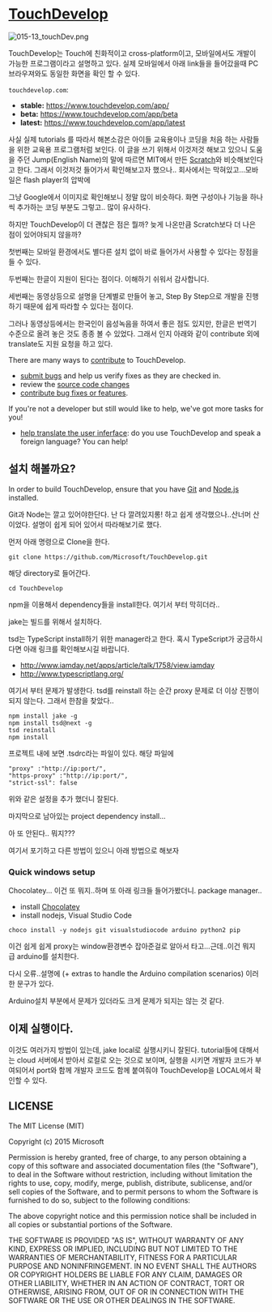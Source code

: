# [TouchDevelop](https://github.com/Microsoft/TouchDevelop)

![015-13_touchDev.png](https://raw.githubusercontent.com/TeamSEGO/github-trend-kr/master/img/015-13_touchDev.png)

TouchDevelop는 Touch에 친화적이고 cross-platform이고, 모바일에서도 개발이 가능한
프로그램이라고 설명하고 있다. 실제 모바일에서 아래 link들을 들어갔을때 PC 브라우져와도
동일한 화면을 확인 할 수 있다.

`touchdevelop.com`:
* **stable:** https://www.touchdevelop.com/app/
* **beta:** https://www.touchdevelop.com/app/beta
* **latest:** https://www.touchdevelop.com/app/latest

사실 실제 tutorials 를 따라서 해본소감은 아이들 교육용이나 코딩을 처음 하는 사람들을
위한 교육용 프로그램처럼 보인다. 이 글을 쓰기 위해서 이것저것 해보고 있으니 도움을 주던
Jump(English Name)의 말에 따르면 MIT에서 만든 [Scratch](http://ko.wikipedia.org/wiki/%EC%8A%A4%ED%81%AC%EB%9E%98%EC%B9%98)와 비슷해보인다고 한다.
그래서 이것저것 들어가서 확인해보고자 했으나.. 회사에서는 막혀있고...모바일은 flash player의 압박에

그냥 Google에서 이미지로 확인해보니 정말 많이 비슷하다. 화면 구성이나 기능을 하나씩 추가하는
코딩 부분도 그렇고.. 많이 유사하다.

하지만 TouchDevelop이 더 괜찮은 점은 뭘까? 늦게 나온만큼 Scratch보다 더 나은 점이 있어야되지 않을까?

첫번째는 모바일 환경에서도 별다른 설치 없이 바로 들어가서 사용할 수 있다는 장점을 들 수 있다.

두번째는 한글이 지원이 된다는 점이다. 이해하기 쉬워서 감사합니다.

세번째는 동영상등으로 설명을 단계별로 만들어 놓고, Step By Step으로 개발을 진행하기 때문에 쉽게
따라할 수 있다는 점이다.

그러나 동영상등에서는 한국인이 음성녹음을 하여서 좋은 점도 있지만,
한글은 번역기 수준으로 올려 놓은 것도 종종 볼 수 있었다.
그래서 인지 아래와 같이 contribute 외에 translate도 지원 요청을 하고 있다.


There are many ways to [contribute](https://github.com/Microsoft/TouchDevelop/blob/master/CONTRIBUTING.md) to TouchDevelop.

* [submit bugs](https://github.com/Microsoft/TouchDevelop/issues) and help us verify fixes as they are checked in.
* review the [source code changes](https://github.com/Microsoft/TouchDevelop/pulls)
* [contribute bug fixes or features](https://github.com/Microsoft/TouchDevelop/blob/master/CONTRIBUTING.md).

If you're not a developer but still would like to help, we've got more tasks for you!

* [help translate the user inferface](https://touchdeveloptranslator.azurewebsites.net): do you use TouchDevelop and speak a foreign language? You can help!

## 설치 해볼까요?

In order to build TouchDevelop, ensure that you have [Git](http://git-scm.com/downloads) and [Node.js](http://nodejs.org/) installed.

 Git과 Node는 깔고 있어야한단다. 난 다 깔려있지롱! 하고 쉽게 생각했으나..산너머 산이었다.
설명이 쉽게 되어 있어서 따라해보기로 했다.

먼저 아래 명령으로 Clone을 한다.

````
git clone https://github.com/Microsoft/TouchDevelop.git
````

해당 directory로 들어간다.

````
cd TouchDevelop
````

npm을 이용해서 dependency들을 install한다.
여기서 부터 막히더라..

jake는 빌드를 위해서 설치하다.

tsd는 TypeScript install하기 위한 manager라고 한다.
혹시 TypeScript가 궁금하시다면 아래 링크를 확인해보시길 바랍니다.
* http://www.iamday.net/apps/article/talk/1758/view.iamday
* http://www.typescriptlang.org/

여기서 부터 문제가 발생한다.
tsd를 reinstall 하는 순간 proxy 문제로 더 이상 진행이 되지 않는다.
그래서 한참을 찾았다..

````
npm install jake -g
npm install tsd@next -g
tsd reinstall
npm install
````

프로젝트 내에 보면 .tsdrc라는 파일이 있다. 해당 파일에

````
"proxy" :"http://ip:port/",
"https-proxy" :"http://ip:port/",
"strict-ssl": false
````

위와 같은 설정을 추가 했더니 잘된다.

마지막으로 남아있는 project dependency install...

아 또 안된다.. 뭐지???

여기서 포기하고 다른 방법이 있으니 아래 방법으로 해보자

### Quick windows setup

Chocolatey... 이건 또 뭐지..하며 또 아래 링크들 들어가봤더니. package manager..

* install [Chocolatey](https://chocolatey.org/)
* install nodejs, Visual Studio Code
````
choco install -y nodejs git visualstudiocode arduino python2 pip
````

이건 쉽게 쉽게 proxy는 window환경변수 잡아준걸로 알아서 타고...근데..이건 뭐지 급 arduino를 설치한다.

다시 오류..설명에 (+ extras to handle the Arduino compilation scenarios) 이러한 문구가 있다.

Arduino설치 부분에서 문제가 있더라도 크게 문제가 되지는 않는 것 같다.


## 이제 실행이다.

이것도 여러가지 방법이 있는데, jake local로 실행시키니 잘된다.
tutorial들에 대해서는 cloud 서버에서 받아서 로컬로 오는 것으로 보이며,
실행을 시키면 개발자 코드가 부여되어서 port와 함께 개발자 코드도 함께 붙여줘야 TouchDevelop을
LOCAL에서 확인할 수 있다.

## LICENSE

The MIT License (MIT)

Copyright (c) 2015 Microsoft

Permission is hereby granted, free of charge, to any person obtaining a copy
of this software and associated documentation files (the "Software"), to deal
in the Software without restriction, including without limitation the rights
to use, copy, modify, merge, publish, distribute, sublicense, and/or sell
copies of the Software, and to permit persons to whom the Software is
furnished to do so, subject to the following conditions:

The above copyright notice and this permission notice shall be included in all
copies or substantial portions of the Software.

THE SOFTWARE IS PROVIDED "AS IS", WITHOUT WARRANTY OF ANY KIND, EXPRESS OR
IMPLIED, INCLUDING BUT NOT LIMITED TO THE WARRANTIES OF MERCHANTABILITY,
FITNESS FOR A PARTICULAR PURPOSE AND NONINFRINGEMENT. IN NO EVENT SHALL THE
AUTHORS OR COPYRIGHT HOLDERS BE LIABLE FOR ANY CLAIM, DAMAGES OR OTHER
LIABILITY, WHETHER IN AN ACTION OF CONTRACT, TORT OR OTHERWISE, ARISING FROM,
OUT OF OR IN CONNECTION WITH THE SOFTWARE OR THE USE OR OTHER DEALINGS IN THE
SOFTWARE.
